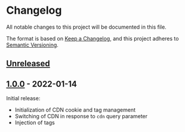 # Changelog

All notable changes to this project will be documented in this file.

The format is based on [Keep a Changelog](https://keepachangelog.com/en/1.0.0/),
and this project adheres to [Semantic Versioning](https://semver.org/spec/v2.0.0.html).

## [Unreleased]

## [1.0.0] - 2022-01-14

Initial release:

- Initialization of CDN cookie and tag management
- Switching of CDN in response to `cdn` query parameter
- Injection of tags

[unreleased]: https://github.com/sasquatch/immutable-cdn/compare/v1.0.0...HEAD
[1.0.0]: https://github.com/sasquatch/immutable-cdn/releases/tag/v1.0.0
